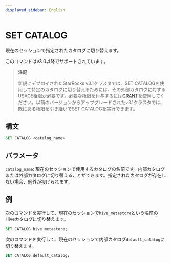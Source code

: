 ```yaml
---
displayed_sidebar: English
---
```


# SET CATALOG

現在のセッションで指定されたカタログに切り替えます。

このコマンドはv3.0以降でサポートされています。

> **注記**
>
> 新規にデプロイされたStarRocks v3.1クラスタでは、SET CATALOGを使用して特定のカタログに切り替えるためには、その外部カタログに対するUSAGE権限が必要です。必要な権限を付与するには[GRANT](../account-management/GRANT.md)を使用してください。以前のバージョンからアップグレードされたv3.1クラスタでは、既にある権限を引き継いでSET CATALOGを実行できます。

## 構文

```SQL
SET CATALOG <catalog_name>
```

## パラメータ

`catalog_name`: 現在のセッションで使用するカタログの名前です。内部カタログまたは外部カタログに切り替えることができます。指定されたカタログが存在しない場合、例外が投げられます。

## 例

次のコマンドを実行して、現在のセッションで`hive_metastore`という名前のHiveカタログに切り替えます。

```SQL
SET CATALOG hive_metastore;
```

次のコマンドを実行して、現在のセッションで内部カタログ`default_catalog`に切り替えます。

```SQL
SET CATALOG default_catalog;
```
